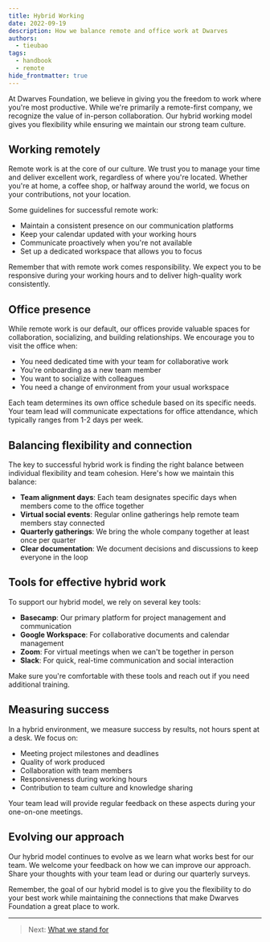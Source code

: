```yaml
---
title: Hybrid Working
date: 2022-09-19
description: How we balance remote and office work at Dwarves
authors:
  - tieubao
tags:
  - handbook
  - remote
hide_frontmatter: true
---
```


At Dwarves Foundation, we believe in giving you the freedom to work where you're most productive. While we're primarily a remote-first company, we recognize the value of in-person collaboration. Our hybrid working model gives you flexibility while ensuring we maintain our strong team culture.

## Working remotely

Remote work is at the core of our culture. We trust you to manage your time and deliver excellent work, regardless of where you're located. Whether you're at home, a coffee shop, or halfway around the world, we focus on your contributions, not your location.

Some guidelines for successful remote work:

- Maintain a consistent presence on our communication platforms
- Keep your calendar updated with your working hours
- Communicate proactively when you're not available
- Set up a dedicated workspace that allows you to focus

Remember that with remote work comes responsibility. We expect you to be responsive during your working hours and to deliver high-quality work consistently.

## Office presence

While remote work is our default, our offices provide valuable spaces for collaboration, socializing, and building relationships. We encourage you to visit the office when:

- You need dedicated time with your team for collaborative work
- You're onboarding as a new team member
- You want to socialize with colleagues
- You need a change of environment from your usual workspace

Each team determines its own office schedule based on its specific needs. Your team lead will communicate expectations for office attendance, which typically ranges from 1-2 days per week.

## Balancing flexibility and connection

The key to successful hybrid work is finding the right balance between individual flexibility and team cohesion. Here's how we maintain this balance:

- **Team alignment days**: Each team designates specific days when members come to the office together
- **Virtual social events**: Regular online gatherings help remote team members stay connected
- **Quarterly gatherings**: We bring the whole company together at least once per quarter
- **Clear documentation**: We document decisions and discussions to keep everyone in the loop

## Tools for effective hybrid work

To support our hybrid model, we rely on several key tools:

- **Basecamp**: Our primary platform for project management and communication
- **Google Workspace**: For collaborative documents and calendar management
- **Zoom**: For virtual meetings when we can't be together in person
- **Slack**: For quick, real-time communication and social interaction

Make sure you're comfortable with these tools and reach out if you need additional training.

## Measuring success

In a hybrid environment, we measure success by results, not hours spent at a desk. We focus on:

- Meeting project milestones and deadlines
- Quality of work produced
- Collaboration with team members
- Responsiveness during working hours
- Contribution to team culture and knowledge sharing

Your team lead will provide regular feedback on these aspects during your one-on-one meetings.

## Evolving our approach

Our hybrid model continues to evolve as we learn what works best for our team. We welcome your feedback on how we can improve our approach. Share your thoughts with your team lead or during our quarterly surveys.

Remember, the goal of our hybrid model is to give you the flexibility to do your best work while maintaining the connections that make Dwarves Foundation a great place to work.

---

> Next: [What we stand for](what-we-stand-for.md)
